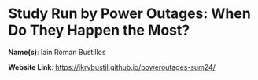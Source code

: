 # Study Run by Power Outages: When Do They Happen the Most?

**Name(s)**: Iain Roman Bustillos

**Website Link**: https://ikrvbustil.github.io/poweroutages-sum24/
